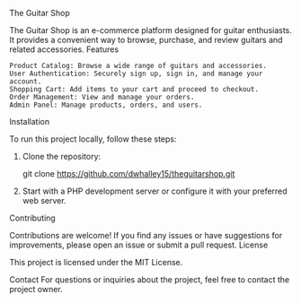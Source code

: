 The Guitar Shop

The Guitar Shop is an e-commerce platform designed for guitar enthusiasts. It provides a convenient way to browse, purchase, and review guitars and related accessories.
Features

    Product Catalog: Browse a wide range of guitars and accessories.
    User Authentication: Securely sign up, sign in, and manage your account.
    Shopping Cart: Add items to your cart and proceed to checkout.
    Order Management: View and manage your orders.
    Admin Panel: Manage products, orders, and users.

Installation

To run this project locally, follow these steps:

1. Clone the repository:

   git clone https://github.com/dwhalley15/theguitarshop.git

2. Start with a PHP development server or configure it with your preferred web server.

Contributing

Contributions are welcome! If you find any issues or have suggestions for improvements, please open an issue or submit a pull request.
License

This project is licensed under the MIT License.

Contact
For questions or inquiries about the project, feel free to contact the project owner.
